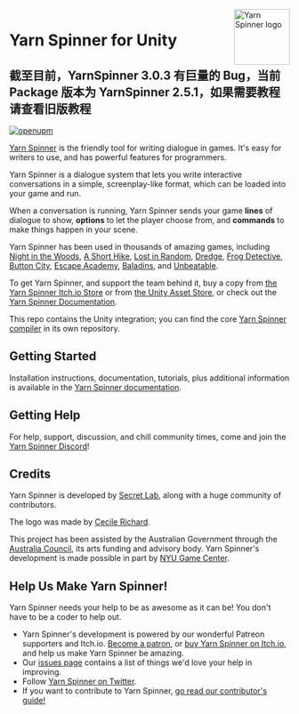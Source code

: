 <img src="https://downloads.yarnspinner.dev/get/YarnSpinnerLogo.png" alt="Yarn Spinner logo" width="100px;" align="right">

# Yarn Spinner for Unity
## 截至目前，YarnSpinner 3.0.3 有巨量的 Bug，当前 Package 版本为 YarnSpinner 2.5.1，如果需要教程请查看旧版教程

[![openupm](https://img.shields.io/npm/v/dev.yarnspinner.unity?label=openupm&registry_uri=https://package.openupm.com)](https://openupm.com/packages/dev.yarnspinner.unity/)

[Yarn Spinner](https://yarnspinner.dev) is the friendly tool for writing dialogue in games. It's easy for writers to use, and has powerful features for programmers.

Yarn Spinner is a dialogue system that lets you write interactive conversations in a simple, screenplay-like format, which can be loaded into your game and run. 

When a conversation is running, Yarn Spinner sends your game **lines** of dialogue to show, **options** to let the player choose from, and **commands** to make things happen in your scene. 

Yarn Spinner has been used in thousands of amazing games, including [Night in the Woods](http://nightinthewoods.com), [A Short Hike](https://ashorthike.com), [Lost in Random](https://www.ea.com/en-au/games/lost-in-random), [Dredge](https://www.dredge.game/), [Frog Detective](https://frogdetective.net/), [Button City](https://www.buttoncitygame.com/), [Escape Academy](https://escapeacademygame.com/en), [Baladins](https://www.baladinsgame.com/), and [Unbeatable](https://www.unbeatablegame.com/).

To get Yarn Spinner, and support the team behind it, buy a copy from [the Yarn Spinner Itch.io Store](https://yarnspinner.itch.io) or from [the Unity Asset Store](https://assetstore.unity.com/packages/tools/behavior-ai/yarn-spinner-for-unity-267061), or check out the [Yarn Spinner Documentation](https://docs.yarnspinner.dev).

This repo contains the Unity integration; you can find the core [Yarn Spinner compiler](https://github.com/YarnSpinnerTool/YarnSpinner) in its own repository.

## Getting Started

Installation instructions, documentation, tutorials, plus additional information is available in the [Yarn Spinner documentation](https://docs.yarnspinner.dev).

## Getting Help

For help, support, discussion, and chill community times, come and join the [Yarn Spinner Discord](https://discord.gg/yarnspinner)!

## Credits

Yarn Spinner is developed by [Secret Lab](https://secretlab.games/), along with a huge community of contributors.

The logo was made by [Cecile Richard](https://www.cecile-richard.com/).

This project has been assisted by the Australian Government through the [Australia Council](https://www.australiacouncil.gov.au/), its arts funding and advisory body. Yarn Spinner's development is made possible in part by [NYU Game Center](https://gamecenter.nyu.edu/). 

## Help Us Make Yarn Spinner!

Yarn Spinner needs your help to be as awesome as it can be! You don't have to be a coder to help out.

* Yarn Spinner's development is powered by our wonderful Patreon supporters and Itch.io. [Become a patron](https://patreon.com/secretlab), or [buy Yarn Spinner on Itch.io](https://yarnspinner.itch.io), and help us make Yarn Spinner be amazing.
* Our [issues page](https://github.com/YarnSpinnerTool/YarnSpinner-Unity/issues) contains a list of things we'd love your help in improving.
* Follow [Yarn Spinner on Twitter](http://twitter.com/YarnSpinnerTool).
* If you want to contribute to Yarn Spinner, [go read our contributor's guide!](CONTRIBUTING.md)

